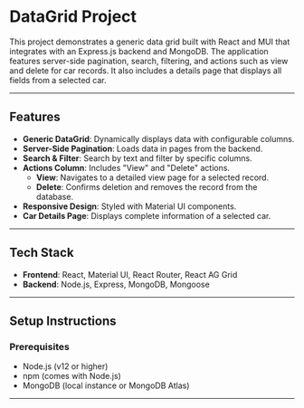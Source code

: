 # DataGrid Project

This project demonstrates a generic data grid built with React and MUI that integrates with an Express.js backend and MongoDB. The application features server-side pagination, search, filtering, and actions such as view and delete for car records. It also includes a details page that displays all fields from a selected car.

---

## Features

- **Generic DataGrid**: Dynamically displays data with configurable columns.
- **Server-Side Pagination**: Loads data in pages from the backend.
- **Search & Filter**: Search by text and filter by specific columns.
- **Actions Column**: Includes "View" and "Delete" actions.
  - **View**: Navigates to a detailed view page for a selected record.
  - **Delete**: Confirms deletion and removes the record from the database.
- **Responsive Design**: Styled with Material UI components.
- **Car Details Page**: Displays complete information of a selected car.

---

## Tech Stack

- **Frontend**: React, Material UI, React Router, React AG Grid
- **Backend**: Node.js, Express, MongoDB, Mongoose

---

## Setup Instructions

### Prerequisites

- Node.js (v12 or higher)
- npm (comes with Node.js)
- MongoDB (local instance or MongoDB Atlas)

---
